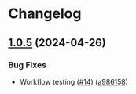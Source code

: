 # Changelog

## [1.0.5](https://github.com/Remote-Falcon/remote-falcon-control-panel/compare/v1.0.4...v1.0.5) (2024-04-26)


### Bug Fixes

* Workflow testing ([#14](https://github.com/Remote-Falcon/remote-falcon-control-panel/issues/14)) ([a986158](https://github.com/Remote-Falcon/remote-falcon-control-panel/commit/a986158d064c0b23cdd3f16ad71193c90c7c1954))
